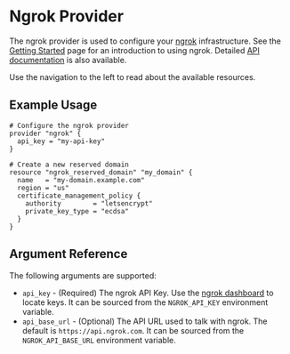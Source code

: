 <!-- Code generated for API Clients. DO NOT EDIT. -->

# Ngrok Provider

The ngrok provider is used to configure your [ngrok](https://ngrok.com/) infrastructure.
See the [Getting Started](https://ngrok.com/docs#getting-started) page for an introduction to using ngrok.
Detailed [API documentation](https://ngrok.com/docs/ngrok-link) is also available.

Use the navigation to the left to read about the available resources.

## Example Usage

```hcl
# Configure the ngrok provider
provider "ngrok" {
  api_key = "my-api-key"
}

# Create a new reserved domain
resource "ngrok_reserved_domain" "my_domain" {
  name   = "my-domain.example.com"
  region = "us"
  certificate_management_policy {
    authority        = "letsencrypt"
    private_key_type = "ecdsa"
  }
}
```

## Argument Reference

The following arguments are supported:

* `api_key` - (Required) The ngrok API Key. Use the [ngrok dashboard](https://dashboard.ngrok.com/api/keys) to locate keys. It can be sourced from the `NGROK_API_KEY` environment variable.
* `api_base_url` - (Optional) The API URL used to talk with ngrok. The default is `https://api.ngrok.com`.  It can be sourced from the `NGROK_API_BASE_URL` environment variable.
